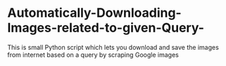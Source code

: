 # Automatically-Downloading-Images-related-to-given-Query-
This is small Python script which lets you download and save the images from internet based on a query by scraping Google images
